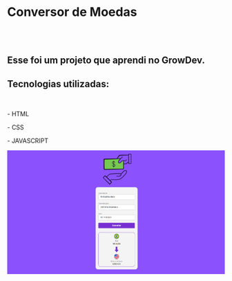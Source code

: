 <h1> Conversor de Moedas</h1>
<br> 
<br>
<h2>Esse foi um projeto que aprendi no GrowDev.</h2>


<h2> Tecnologias utilizadas:</h2>
<br>
  <p>- HTML</p>
  <p>- CSS</p>
  <p>- JAVASCRIPT</p>

<img src="https://github.com/luizh-ssousa/Conversor-de-Moedas/blob/main/assets/capturaconversor.png?raw=true"/>
